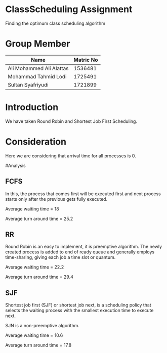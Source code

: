 # ClassScheduling Assignment
Finding the optimum class scheduling algorithm

# Group Member 
| Name                  | Matric No     |
| -------------         | -------  |
| Ali Mohammed Ali Alattas| 1536481|
| Mohammad Tahmid Lodi  | 1725491  |
| Sultan Syafriyudi     | 1721899  |


# Introduction 
We have taken Round Robin and Shortest Job First Scheduling.


# Consideration 
Here we are considering that arrival time for all processes is 0.

#Analysis
## FCFS 
In this, the process that comes first will be executed first and next process starts only after the previous gets fully executed.

Average waiting time = 18

Average turn around time = 25.2

## RR 
Round Robin is an easy to implement, it is preemptive algorithm. The newly created process is added to end of ready queue and generally employs time-sharing, giving each job a time slot or quantum.

Average waiting time = 22.2

Average turn around time = 29.4
## SJF 
Shortest job first (SJF) or shortest job next, is a scheduling policy that selects the waiting process with the smallest execution time to execute next.

SJN is a non-preemptive algorithm.

Average waiting time = 10.6

Average turn around time = 17.8

